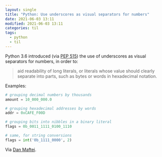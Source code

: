 ```yaml
---
layout: single
title: "Python: Use underscores as visual separators for numbers"
date: 2021-06-03 13:11
modified: 2021-06-03 13:11
categories: til
tags:
  - python
  - til
---
```


Python 3.6 introduced (via [PEP 515](https://www.python.org/dev/peps/pep-0515/)) the use of underscores as visual separators for numbers, in order to:

> aid readability of long literals, or literals whose value should clearly separate into parts, such as bytes or words in hexadecimal notation.

Examples:

```python
# grouping decimal numbers by thousands
amount = 10_000_000.0

# grouping hexadecimal addresses by words
addr = 0xCAFE_F00D

# grouping bits into nibbles in a binary literal
flags = 0b_0011_1111_0100_1110

# same, for string conversions
flags = int('0b_1111_0000', 2)
```

Via [Dan Maftei](https://www.linkedin.com/in/dan-maftei-8b36572a/).
